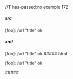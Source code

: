 //T has-passed:no
example 172
##### src
[foo]: /url "title" ok
##### xml
<?xml version="1.0" encoding="UTF-8"?>
<!DOCTYPE document SYSTEM "CommonMark.dtd">
<document xmlns="http://commonmark.org/xml/1.0">
  <paragraph>
    <text>[foo]: /url &quot;title&quot; ok</text>
  </paragraph>
</document>
##### html
<p>[foo]: /url &quot;title&quot; ok</p>
#####
